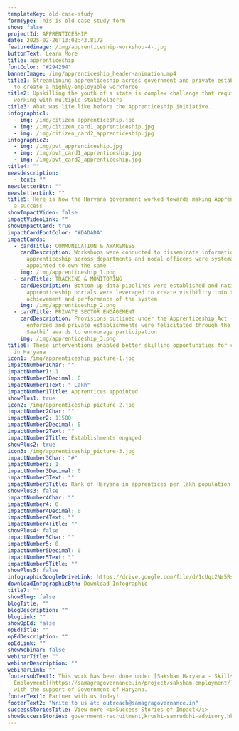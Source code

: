 ```yaml
---
templateKey: old-case-study
formType: This is old case study form
show: false
projectId: APPRENTICESHIP
date: 2025-02-26T13:02:43.817Z
featuredimage: /img/apprenticeship-workshop-4-.jpg
buttonText: Learn More
title: apprenticeship
fontColor: "#294294"
bannerImage: /img/apprenticeship_header-animation.mp4
title1: Streamlining apprenticeship across government and private establishments
  to create a highly-employable workforce
title2: Upskilling the youth of a state is complex challenge that requires
  working with multiple stakeholders
title3: What was life like before the Apprenticeship initiative...
infographic1:
  - img: /img/citizen_apprenticeship.jpg
  - img: /img/citizen_card1_apprenticeship.jpg
  - img: /img/citizen_card2_apprenticeship.jpg
infographic2:
  - img: /img/pvt_apprenticeship.jpg
  - img: /img/pvt_card1_apprenticeship.jpg
  - img: /img/pvt_card2_apprenticeship.jpg
title4: ""
newsdescription:
  - text: ""
newsletterBtn: ""
newsletterLink: ""
title5: Here is how the Haryana government worked towards making Apprenticeship
  a success
showImpactVideo: false
impactVideoLink: ""
showImpactCard: true
impactCardFontColor: "#DADADA"
impactCards:
  - cardTitle: COMMUNICATION & AWARENESS
    cardDescription: Workshops were conducted to disseminate information on
      apprenticeship across departments and nodal officers were systematically
      appointed to own the same
    img: /img/apprenticeship_1.png
  - cardTitle: TRACKING & MONITORING
    cardDescription: Bottom-up data-pipelines were established and national
      apprenticeship portals were leveraged to create visibility into the
      achievement and performance of the system
    img: /img/apprenticeship_2.png
  - cardTitle: PRIVATE SECTOR ENGAGEMENT
    cardDescription: Provisions outlined under the Apprenticeship Act (1962) were
      enforced and private establishments were felicitated through the ‘Saksham
      Saathi’ awards to encourage participation
    img: /img/apprenticeship_3.png
title6: These interventions enabled better skilling opportunities for citizens
  in Haryana
icon1: /img/apprenticeship_picture-1.jpg
impactNumber1Char: ""
impactNumber1: 1
impactNumber1Decimal: 0
impactNumber1Text: " Lakh"
impactNumber1Title: Apprentices appointed
showPlus1: true
icon2: /img/apprenticeship_picture-2.jpg
impactNumber2Char: ""
impactNumber2: 11500
impactNumber2Decimal: 0
impactNumber2Text: ""
impactNumber2Title: Establishments engaged
showPlus2: true
icon3: /img/apprenticeship_picture-3.jpg
impactNumber3Char: "#"
impactNumber3: 1
impactNumber3Decimal: 0
impactNumber3Text: ""
impactNumber3Title: Rank of Haryana in apprentices per lakh population
showPlus3: false
impactNumber4Char: ""
impactNumber4: 0
impactNumber4Decimal: 0
impactNumber4Text: ""
impactNumber4Title: ""
showPlus4: false
impactNumber5Char: ""
impactNumber5: 0
impactNumber5Decimal: 0
impactNumber5Text: ""
impactNumber5Title: ""
showPlus5: false
infographicGoogleDriveLink: https://drive.google.com/file/d/1cUqi2Nr5RsO0dI98m5uIi8Rt5EEm0RuX/view?usp=share_link
downloadInfographicBtn: Download Infographic
title7: ""
showBlog: false
blogTitle: ""
blogDescription: ""
blogLink: ""
showOpEd: false
opEdTitle: ""
opEdDescription: ""
opEdLink: ""
showWebinar: false
webinarTitle: ""
webinarDescription: ""
webinarLink: ""
footersubText1: T﻿his work has been done under [Saksham Haryana - Skills &
  Employment](https://samagragovernance.in/project/saksham-employment/) program
  with the support of Government of Haryana.
footerText1: Partner with us today!
footerText2: "Write to us at: outreach@samagragovernance.in"
successStoriesTitle: View more <i>Success Stories of Impact</i>
showSuccessStories: government-recruitment,krushi-samruddhi-advisory,hkrn
---
```

